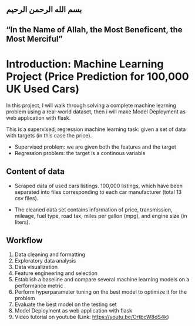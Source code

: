 ## **بسم الله الرحمن الرحيم**
## “In the Name of Allah, the Most Beneficent, the Most Merciful”

# Introduction: Machine Learning Project (Price Prediction for 100,000 UK Used Cars)

In this project, I will walk through solving a complete machine learning problem using a real-world dataset, then i will make Model Deployment as web application with flask. 

This is a supervised, regression machine learning task: given a set of data with targets (in this case the price).

* Supervised problem: we are given both the features and the target
* Regression problem: the target is a continous variable

## Content of data
* Scraped data of used cars listings. 100,000 listings, which have been separated into files corresponding to each car manufacturer (total 13 csv files).

* The cleaned data set contains information of price, transmission, mileage, fuel type, road tax, miles per gallon (mpg), and engine size (in liters).


##  Workflow

1. Data cleaning and formatting
2. Exploratory data analysis
3. Data visualization
4. Feature engineering and selection
5. Establish a baseline and compare several machine learning models on a performance metric
6. Perform hyperparameter tuning on the best model to optimize it for the problem
7. Evaluate the best model on the testing set
8. Model Deployment as web application with flask
9. Video tutorial on youtube (Link: https://youtu.be/OrtbcW8dS4k)
